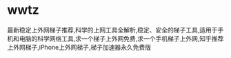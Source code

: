 # wwtz
最新稳定上外网梯子推荐,科学的上网工具全解析,稳定、安全的梯子工具,适用于手机和电脑的科学网络工具,求一个梯子上外网免费,求一个手机梯子上外网,知乎推荐上外网梯子,iPhone上外网梯子,梯子加速器永久免费版
